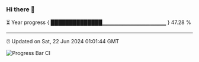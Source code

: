 ### Hi there 👋

⏳ Year progress { ██████████████▁▁▁▁▁▁▁▁▁▁▁▁▁▁▁▁ } 47.28 %

---

⏰ Updated on Sat, 22 Jun 2024 01:01:44 GMT

![Progress Bar CI](https://github.com/JuvenileQ/Progress-Bar-CI/workflows/main/badge.svg)

